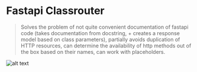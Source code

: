 # Fastapi Classrouter

> Solves the problem of not quite convenient documentation of fastapi code (takes documentation from docstring, + creates a response model based on class parameters), partially avoids duplication of HTTP resources, can determine the availability of http methods out of the box based on their names, can work with placeholders.

![alt text](https://github.com/fangorntreabeard/fastapi_classrouter/blob/main/EXAMPLE.png)
